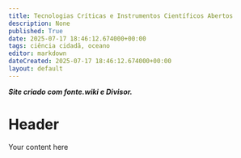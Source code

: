 ```yaml
---
title: Tecnologias Críticas e Instrumentos Científicos Abertos
description: None
published: True
date: 2025-07-17 18:46:12.674000+00:00
tags: ciência cidadã, oceano
editor: markdown
dateCreated: 2025-07-17 18:46:12.674000+00:00
layout: default
---
```


***Site criado com fonte.wiki e Divisor.***


# Header
Your content here